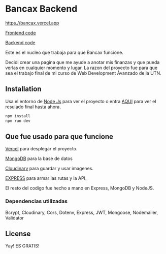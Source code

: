 # Bancax Backend

[https.//bancax.vercel.app](https.//bancax.vercel.app)

[Frontend code](https://github.com/maximdeg/BANCAX-V1-FRONTEND)

[Backend code](https://github.com/maximdeg/BANCAX-V1-BACKEND)

Este es el nucleo que trabaja para que Bancax funcione. 

Decidi crear una pagina que me ayude a anotar mis finanzas y que pueda verlas en cualquier momento y lugar. La razon del proyecto fue para que sea el trabajo final de mi curso de Web Development Avanzado de la UTN.


## Installation

Usa el entorno de [Node Js](https://nodejs.org/en/download/package-manager) para ver el proyecto o entra [AQUI](https://slack-clone-macks-v2.vercel.app/) para ver el resulado final hasta ahora.

```bash
npm install
npm run dev
```

## Que fue usado para que funcione

[Vercel](https://vercel.com/) para desplegar el proyecto.

[MongoDB](https://mondodb.com) para la base de datos

[Cloudinary](https://cloudinary.com) para guardar y usar imagenes.

[EXPRESS](https://expressjs.com/) para armar las rutas y la API.

El resto del codigo fue hecho a mano en Express, MongoDB y NodeJS.

### Dependencias utilizadas

Bcrypt, Cloudinary, Cors, Dotenv, Express, JWT, Mongoose, Nodemailer, Validator

## License

Yay! ES GRATIS!
